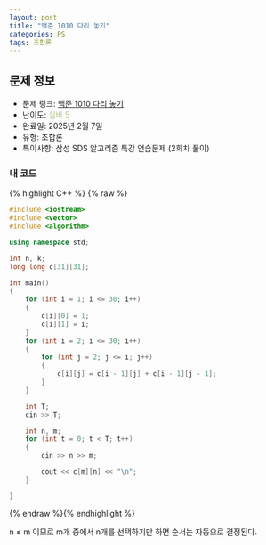 ```yaml
---
layout: post
title: "백준 1010 다리 놓기"
categories: PS
tags: 조합론
---
```


## 문제 정보
- 문제 링크: [백준 1010 다리 놓기](https://www.acmicpc.net/problem/1010)
- 난이도: <span style="color:#B5C78A">실버 5</span>
- 완료일: 2025년 2월 7일
- 유형: 조합론
- 특이사항: 삼성 SDS 알고리즘 특강 연습문제 (2회차 풀이)

### 내 코드

{% highlight C++ %} {% raw %}
```C++
#include <iostream>
#include <vector>
#include <algorithm>

using namespace std;

int n, k;
long long c[31][31];

int main()
{
	for (int i = 1; i <= 30; i++)
	{
		c[i][0] = 1;
		c[i][1] = i;
	}
	for (int i = 2; i <= 30; i++)
	{
		for (int j = 2; j <= i; j++)
		{
			c[i][j] = c[i - 1][j] + c[i - 1][j - 1];
		}
	}

	int T;
	cin >> T;

	int n, m;
	for (int t = 0; t < T; t++)
	{
		cin >> n >> m;

		cout << c[m][n] << "\n";
	}

}
```
{% endraw %}{% endhighlight %}

n ≤ m 이므로 m개 중에서 n개를 선택하기만 하면 순서는 자동으로 결정된다.
